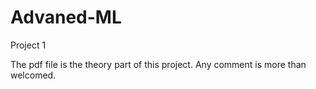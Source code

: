 # Advaned-ML
Project 1

The pdf file is the theory part of this project. Any comment is more than welcomed. 
